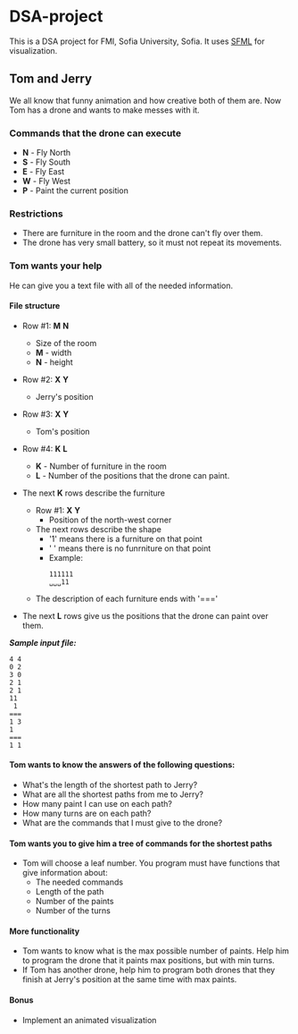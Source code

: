 # DSA-project
This is a DSA project for FMI, Sofia University, Sofia.
It uses [SFML](https://www.sfml-dev.org/) for visualization.

## Tom and Jerry

We all know that funny animation and how creative both of them are.
Now Tom has a drone and wants to make messes with it.

### Commands that the drone can execute
* **N** - Fly North
* **S** - Fly South
* **E** - Fly East
* **W** - Fly West
* **P** - Paint the current position

### Restrictions
* There are furniture in the room and the drone can't fly over them.
* The drone has very small battery, so it must not repeat its movements.

### Tom wants your help
He can give you a text file with all of the needed information.

#### File structure

* Row #1: **M** **N**
  * Size of the room
  * **M** - width
  * **N** - height

* Row #2: **X** **Y**
  * Jerry's position
  
* Row #3: **X** **Y**
  * Tom's position
 
* Row #4: **K** **L**
  * **K** - Number of furniture in the room
  * **L** - Number of the positions that the drone can paint.
  
* The next **K** rows describe the furniture
  * Row #1: **X** **Y**
    * Position of the north-west corner
  * The next rows describe the shape
    * '1' means there is a furniture on that point
    * ' ' means there is no funrniture on that point
    * Example: 
      ```
      111111
      ␣␣␣11
      ```
   * The description of each furniture ends with '==='
   
* The next **L** rows give us the positions that the drone can paint over them.

***Sample input file:***
```
4 4
0 2
3 0
2 1
2 1
11
 1
===
1 3
1
===
1 1
```

#### Tom wants to know the answers of the following questions:
  * What's the length of the shortest path to Jerry?
  * What are all the shortest paths from me to Jerry?
  * How many paint I can use on each path?
  * How many turns are on each path?
  * What are the commands that I must give to the drone?
  
#### Tom wants you to give him a tree of commands for the shortest paths
  * Tom will choose a leaf number. You program must have functions that give information about:
    * The needed commands
    * Length of the path
    * Number of the paints
    * Number of the turns

#### More functionality
  * Tom wants to know what is the max possible number of paints.
  Help him to program the drone that it paints max positions, but with min turns.
  * If Tom has another drone, help him to program both drones that they finish at Jerry's position at the same time with max paints.
  
#### Bonus
  * Implement an animated visualization
